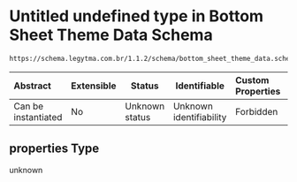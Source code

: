 # Untitled undefined type in Bottom Sheet Theme Data Schema

```txt
https://schema.legytma.com.br/1.1.2/schema/bottom_sheet_theme_data.schema.json#/properties
```




| Abstract            | Extensible | Status         | Identifiable            | Custom Properties | Additional Properties | Access Restrictions | Defined In                                                                                                    |
| :------------------ | ---------- | -------------- | ----------------------- | :---------------- | --------------------- | ------------------- | ------------------------------------------------------------------------------------------------------------- |
| Can be instantiated | No         | Unknown status | Unknown identifiability | Forbidden         | Allowed               | none                | [bottom_sheet_theme_data.schema.json\*](../schema/bottom_sheet_theme_data.schema.json) |

## properties Type

unknown
